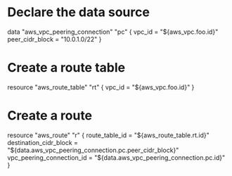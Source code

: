 # Declare the data source
data "aws_vpc_peering_connection" "pc" {
  vpc_id          = "${aws_vpc.foo.id}"
  peer_cidr_block = "10.0.1.0/22"
}

# Create a route table
resource "aws_route_table" "rt" {
  vpc_id = "${aws_vpc.foo.id}"
}

# Create a route
resource "aws_route" "r" {
  route_table_id            = "${aws_route_table.rt.id}"
  destination_cidr_block    = "${data.aws_vpc_peering_connection.pc.peer_cidr_block}"
  vpc_peering_connection_id = "${data.aws_vpc_peering_connection.pc.id}"
}
